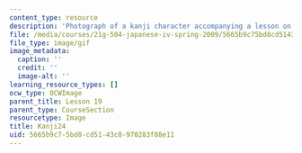 ```yaml
---
content_type: resource
description: 'Photograph of a kanji character accompanying a lesson on Japanese. '
file: /media/courses/21g-504-japanese-iv-spring-2009/5665b9c75bd8cd5143c0970283f88e11_Kanji24.gif
file_type: image/gif
image_metadata:
  caption: ''
  credit: ''
  image-alt: ''
learning_resource_types: []
ocw_type: OCWImage
parent_title: Lesson 19
parent_type: CourseSection
resourcetype: Image
title: Kanji24
uid: 5665b9c7-5bd8-cd51-43c0-970283f88e11
---
```

